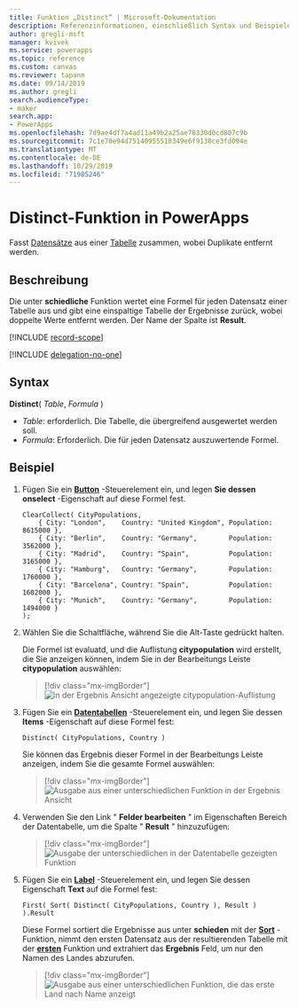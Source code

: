 ```yaml
---
title: Funktion „Distinct“ | Microsoft-Dokumentation
description: Referenzinformationen, einschließlich Syntax und Beispiele, für die Distinct-Funktion in PowerApps
author: gregli-msft
manager: kvivek
ms.service: powerapps
ms.topic: reference
ms.custom: canvas
ms.reviewer: tapanm
ms.date: 09/14/2019
ms.author: gregli
search.audienceType:
- maker
search.app:
- PowerApps
ms.openlocfilehash: 7d9ae4df7a4ad11a49b2a25ae78330d0cd807c9b
ms.sourcegitcommit: 7c1e70e94d75140955518349e6f9130ce3fd094e
ms.translationtype: MT
ms.contentlocale: de-DE
ms.lasthandoff: 10/29/2019
ms.locfileid: "71985246"
---
```

# <a name="distinct-function-in-powerapps"></a>Distinct-Funktion in PowerApps
Fasst [Datensätze](../working-with-tables.md#records) aus einer [Tabelle](../working-with-tables.md) zusammen, wobei Duplikate entfernt werden.

## <a name="description"></a>Beschreibung
Die unter **schiedliche** Funktion wertet eine Formel für jeden Datensatz einer Tabelle aus und gibt eine einspaltige Tabelle der Ergebnisse zurück, wobei doppelte Werte entfernt werden.  Der Name der Spalte ist **Result**.  

[!INCLUDE [record-scope](../../../includes/record-scope.md)]

[!INCLUDE [delegation-no-one](../../../includes/delegation-no-one.md)]

## <a name="syntax"></a>Syntax
**Distinct**( *Table*, *Formula* )

* *Table*: erforderlich.  Die Tabelle, die übergreifend ausgewertet werden soll.
* *Formula*: Erforderlich.  Die für jeden Datensatz auszuwertende Formel.

## <a name="example"></a>Beispiel

1. Fügen Sie ein [**Button**](../controls/control-button.md) -Steuerelement ein, und legen **Sie dessen onselect** -Eigenschaft auf diese Formel fest.

    ```powerapps-dot
    ClearCollect( CityPopulations,
        { City: "London",    Country: "United Kingdom", Population: 8615000 },
        { City: "Berlin",    Country: "Germany",        Population: 3562000 },
        { City: "Madrid",    Country: "Spain",          Population: 3165000 },
        { City: "Hamburg",   Country: "Germany",        Population: 1760000 },
        { City: "Barcelona", Country: "Spain",          Population: 1602000 },
        { City: "Munich",    Country: "Germany",        Population: 1494000 }
    );
    ```

1. Wählen Sie die Schaltfläche, während Sie die Alt-Taste gedrückt halten.

    Die Formel ist evaluatd, und die Auflistung **citypopulation** wird erstellt, die Sie anzeigen können, indem Sie in der Bearbeitungs Leiste **citypopulation** auswählen:

    > [!div class="mx-imgBorder"]
    > ![in der Ergebnis Ansicht angezeigte citypopulation-Auflistung](media/function-distinct/citypopulations-create.png)

1. Fügen Sie ein [**Datentabellen**](../controls/control-data-table.md) -Steuerelement ein, und legen Sie dessen **Items** -Eigenschaft auf diese Formel fest:

    ```powerapps-dot
    Distinct( CityPopulations, Country )
    ```

    Sie können das Ergebnis dieser Formel in der Bearbeitungs Leiste anzeigen, indem Sie die gesamte Formel auswählen:

    > [!div class="mx-imgBorder"]
    > ![Ausgabe aus einer unterschiedlichen Funktion in der Ergebnis Ansicht](media/function-distinct/citypopulations-distinct.png)

1. Verwenden Sie den Link " **Felder bearbeiten** " im Eigenschaften Bereich der Datentabelle, um die Spalte " **Result** " hinzuzufügen:

    > [!div class="mx-imgBorder"]
    > ![Ausgabe der unterschiedlichen in der Datentabelle gezeigten Funktion](media/function-distinct/citypopulations-datatable.png)

1. Fügen Sie ein [**Label**](../controls/control-text-box.md) -Steuerelement ein, und legen Sie dessen Eigenschaft **Text** auf die Formel fest:

    ```powerapps-dot
    First( Sort( Distinct( CityPopulations, Country ), Result ) ).Result
    ```

    Diese Formel sortiert die Ergebnisse aus unter **schieden** mit der [**Sort**](function-sort.md) -Funktion, nimmt den ersten Datensatz aus der resultierenden Tabelle mit der [**ersten**](function-first-last.md) Funktion und extrahiert das **Ergebnis** Feld, um nur den Namen des Landes abzurufen.

    > [!div class="mx-imgBorder"]
    > ![Ausgabe aus einer unterschiedlichen Funktion, die das erste Land nach Name anzeigt](media/function-distinct/citypopulations-first.png)

     

